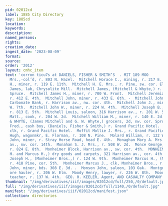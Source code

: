 ```yaml
---
pid: 02012cd
label: 1885 City Directory
key: 1885cd
location: 
keywords: 
description: 
named_persons: 
rights: 
creation_date: 
ingest_date: '2023-08-09'
format: 
source: 
order: '2012'
layout: cmhc_item
text: 'corron ticu7s at DANIELS, FISHER & SMITH’S  . MIT 189 MOO        Mitchell Hattie
  Mrs.,-col’d, r. 803 N. Hazel.  Mitchell Horace C., mining, r. 217 E. 8th.  Mitchell
  H., miner, r. 119 E. 11th.  Mitchell H. E. Mrs., r. Pine, sw. cor. Elm.  Mitchell
  James, lab, Chrysolite Mill.  Mitchell James, (Mitchell & Whyte,) r. 2d, nw. cor.
  Spruce.  Mitchell James H., miner, r. 700 W. Front.  Mitchell Jeremiah W., mining,
  r. 412 E. 4th.  Mitchell John, miner, r. 433 E. 6th. -  Mitchell John C., eashier
  Carbonate Bank, r. Harrison av., nw. cor. 4th.  Mitchell John J., miner, r. 203
  W. 7th.  Mitchell John W., miner, r. 224 W. 4th.  Mitchell Joseph B., contractor,
  r. 813 E. 5th.  Mitchell Louis, saloon, 316 Harrison av., r. 201 W. 5th.  Mitchell
  Matt., cook, r. 204 W. 2d.  Mitchell William M., miner, r. 140 E. 2d.  MITCHELL
  & WHYTE, (James Mitchell and G. W. Whyte,) grocers, 2d, nw. cor. Spruce.  Moffit
  Fred., cash boy, (Daniels, Fisher & Smith,) r. Grand Pacific Hotel.  Moffit George,
  clk, r. Grand Pacific Hotel.  Moffit Mollie J. Mrs., r. Grand Pacific Hotel.  Mohin
  Hugh, wagonmkr, E. Florman, r. 108 N. Pine.  Molard William, r. 122 W. 2d.  Molloy
  John, miner, r. Stray Horse Road, head E. 4th.  Monaghan Mary A. Mrs., r. Harrison
  av., nw. cor. 14th.  Monahan S. J. Mrs., r. 508 W. 2d.  Monce George, engineer,
  r. 824 E. 8th.  Monheimer Block, Harrison av., sw. cor. 4th.  MONHEIMER BROS., (Joseph
  H. and Marcus H.,) dry goods and carpets, 321 Harrison av., cor. 4th.  Monheimer
  Joseph H., (Monheimer Bros.,) r. 124 W. 9th.  Monheimer Marcus H., (Monheimer Bros.,)
  r. 418 Pine, cor. 5th.  Monheimer Marcus J., clk, Monheimer Bros., r. 124 W. 9th.  Monroe
  John, miner, bds. 308 E. 3d. .  Monson John, saloon, 103 Oak.  Montgomery S. C.,
  ore hauler, r. 206 W. Elm.  Moody Henry, lawyer, r. 226 W. 8th.  Moody John S.,
  teacher, r. 137 W. 4th.  GEO. 0. KEELER, Agent, AND CASUALTY COMPANY       '
thumbnail: "/img/derivatives/iiif/images/02012cd/full/250,/0/default.jpg"
full: "/img/derivatives/iiif/images/02012cd/full/1140,/0/default.jpg"
manifest: "/img/derivatives/iiif/02012cd/manifest.json"
collection: directories
---
```

